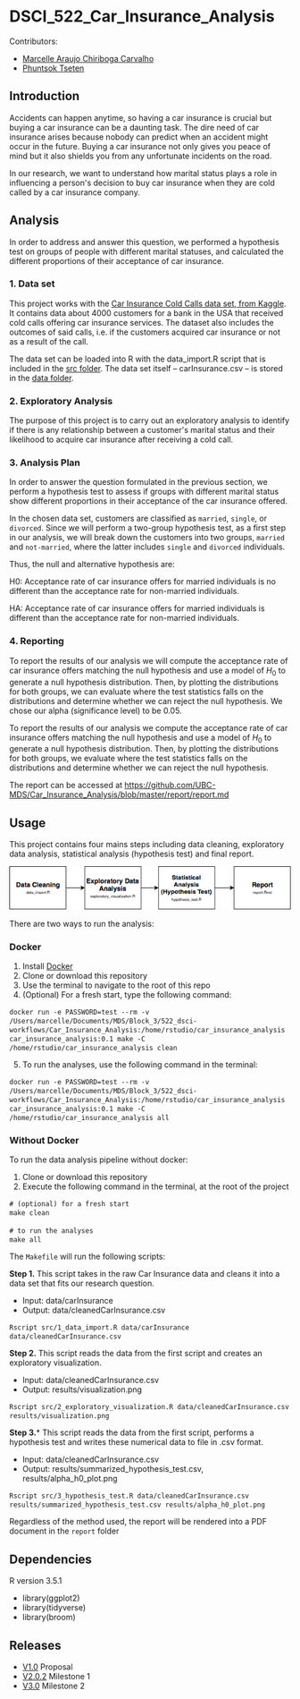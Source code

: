 # DSCI_522_Car_Insurance_Analysis


Contributors:

- [Marcelle Araujo Chiriboga Carvalho](http://github.ubc.ca/mchirib)
- [Phuntsok Tseten](http://github.ubc.ca/ptseten)


## Introduction

Accidents can happen anytime, so having a car insurance is crucial but buying a car insurance can be a daunting task. The dire need of car insurance arises because nobody can predict when an accident might occur in the future. Buying a car insurance not only gives you peace of mind but it also shields you from any unfortunate incidents on the road.

In our research, we want to understand how marital status plays a role in influencing a person's decision to buy car insurance when they are cold called by a car insurance company.

## Analysis

In order to address and answer this question, we performed a hypothesis test on groups of people with different marital statuses, and calculated the different proportions of their acceptance of car insurance.

### 1. Data set

This project works with the [Car Insurance Cold Calls data set, from Kaggle](https://www.kaggle.com/kondla/carinsurance#carInsurance_test.csv). It contains data about 4000 customers for a bank in the USA that received cold calls offering car insurance services. The dataset also includes the outcomes of said calls, i.e. if the customers acquired car insurance or not as a result of the call.

The data set can be loaded into R with the data_import.R script that is included in the [src folder](/src). The data set itself – carInsurance.csv – is stored in the [data folder](/data).

### 2. Exploratory Analysis

The purpose of this project is to carry out an exploratory analysis to identify if there is any relationship between a customer's marital status and their likelihood to acquire car insurance after receiving a cold call.

### 3. Analysis Plan

In order to answer the question formulated in the previous section, we perform a hypothesis test to assess if groups with different marital status show different proportions in their acceptance of the car insurance offered.

In the chosen data set, customers are classified as `married`, `single`, or `divorced`. Since we will perform a two-group hypothesis test, as a first step in our analysis, we will break down the customers into two groups, `married` and `not-married`, where the latter includes `single` and `divorced` individuals.

Thus, the null and alternative hypothesis are:

H0: Acceptance rate of car insurance offers for married individuals is no different than the acceptance rate for non-married individuals.

HA: Acceptance rate of car insurance offers for married individuals is different than the acceptance rate for non-married individuals.

### 4. Reporting

To  report the results of our analysis we will compute the acceptance rate of car insurance offers matching the null hypothesis and use a model of $H_0$ to generate a null hypothesis distribution. Then, by plotting the distributions for both groups, we can evaluate where the test statistics falls on the distributions and determine whether we can reject the null hypothesis. We chose our alpha (significance level) to be 0.05.

To report the results of our analysis we compute the acceptance rate of car insurance offers matching the null hypothesis and use a model of $H_0$ to generate a null hypothesis distribution. Then, by plotting the distributions for both groups, we evaluate where the test statistics falls on the distributions and determine whether we can reject the null hypothesis.

The report can be accessed at https://github.com/UBC-MDS/Car_Insurance_Analysis/blob/master/report/report.md

## Usage

This project contains four mains steps including data cleaning, exploratory data analysis, statistical analysis (hypothesis test) and final report.

![](fig/Flowchart.png)

There are two ways to run the analysis:

### Docker
1. Install [Docker](https://www.docker.com/get-started)
2. Clone or download this repository
3. Use the terminal to navigate to the root of this repo
4. (Optional) For a fresh start, type the following command:
```
docker run -e PASSWORD=test --rm -v /Users/marcelle/Documents/MDS/Block_3/522_dsci-workflows/Car_Insurance_Analysis:/home/rstudio/car_insurance_analysis car_insurance_analysis:0.1 make -C /home/rstudio/car_insurance_analysis clean
```

5. To run the analyses, use the following command in the terminal:
```
docker run -e PASSWORD=test --rm -v /Users/marcelle/Documents/MDS/Block_3/522_dsci-workflows/Car_Insurance_Analysis:/home/rstudio/car_insurance_analysis car_insurance_analysis:0.1 make -C /home/rstudio/car_insurance_analysis all
```

### Without Docker
To run the data analysis pipeline without docker:
1. Clone or download this repository
2. Execute the following command in the terminal, at the root of the project

```
# (optional) for a fresh start
make clean

# to run the analyses
make all
```
The `Makefile` will run the following scripts:

**Step 1.** This script takes in the raw Car Insurance data and cleans it into a data set that fits our research question.
- Input: data/carInsurance
- Output: data/cleanedCarInsurance.csv
```
Rscript src/1_data_import.R data/carInsurance data/cleanedCarInsurance.csv
```

**Step 2.** This script reads the data from the first script and creates an exploratory visualization.
- Input: data/cleanedCarInsurance.csv
- Output: results/visualization.png
```
Rscript src/2_exploratory_visualization.R data/cleanedCarInsurance.csv results/visualization.png
```

**Step 3.*** This script reads the data from the first script, performs a hypothesis test and writes these numerical data to file in .csv format.
- Input: data/cleanedCarInsurance.csv
- Output: results/summarized_hypothesis_test.csv, results/alpha_h0_plot.png
```
Rscript src/3_hypothesis_test.R data/cleanedCarInsurance.csv results/summarized_hypothesis_test.csv results/alpha_h0_plot.png
```


Regardless of the method used, the report will be rendered into a PDF document in the `report` folder

## Dependencies

R version 3.5.1

- library(ggplot2)
- library(tidyverse)
- library(broom)


## Releases
 - [V1.0](https://github.com/UBC-MDS/Car_Insurance_Analysis/releases/tag/v1.0) Proposal
 - [V2.0.2](https://github.com/UBC-MDS/Car_Insurance_Analysis/releases/tag/v2.0.2) Milestone 1
 - [V3.0](https://github.com/UBC-MDS/Car_Insurance_Analysis/releases/tag/v3.0) Milestone 2
